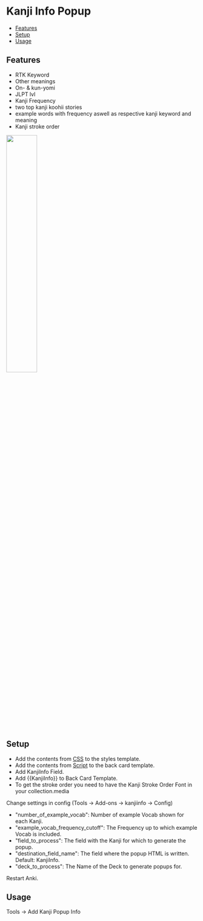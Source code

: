 # Kanji Info Popup

- [Features](#features)
- [Setup](#Setup)
- [Usage](#usage)

## Features

- RTK Keyword
- Other meanings
- On- & kun-yomi
- JLPT lvl
- Kanji Frequency
- two top kanji koohii stories
- example words with frequency aswell as respective kanji keyword and meaning
- Kanji stroke order

<img src="https://github.com/alexander-kohler/kanjiinfo/blob/main/readme_gif.gif?raw=true" width=40% height=40%>

## Setup

- Add the contents from [CSS](https://github.com/alexander-kohler/kanjiinfo/blob/main/styles.css) to the styles template.
- Add the contents from [Script](https://github.com/alexander-kohler/kanjiinfo/blob/main/script.html) to the back card template.
- Add KanjiInfo Field.
- Add {{KanjiInfo}} to Back Card Template.
- To get the stroke order you need to have the Kanji Stroke Order Font in your collection.media

Change settings in config (Tools -> Add-ons -> kanjiinfo -> Config)

- "number_of_example_vocab": Number of example Vocab shown for each Kanji.
- "example_vocab_frequency_cutoff": The Frequency up to which example Vocab is included.
- "field_to_process": The field with the Kanji for which to generate the popup.
- "destination_field_name": The field where the popup HTML is written. Default: KanjiInfo.
- "deck_to_process": The Name of the Deck to generate popups for.

Restart Anki.

## Usage

Tools -> Add Kanji Popup Info
